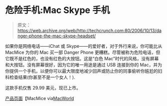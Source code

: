 # 危险手机:Mac Skype 手机

> 原文：<https://web.archive.org/web/http://techcrunch.com:80/2006/10/13/danger-phone-the-mac-skype-headset/>

如果你是网络电话——iChat 或 Skype——的爱好者，对于外行来说，你可能比从 MacMice 为你的 Mac 买一部 Danger Phone 更糟糕。尽管被称为危险电话，但它既不是红色的，也没有红色的大按钮。这是“白色 Mac”时代的风格，没有屏幕和大按钮。没有屏幕很好，因为它的唯一用途是通过 USB 连接到你的 Mac，并为你提供一个手机，以便你可以最大限度地减少回声或防止你的同事偷听你尴尬的妇科检查结果(你甚至不是一个女人！).

这款手机仅售 29.99 美元，现已上市。

[产品页面](https://web.archive.org/web/20150413081623/http://www.macmice.com/dangerphone.html)【MacMice via[MacWorld](https://web.archive.org/web/20150413081623/http://www.macworld.com/news/2006/10/13/dangerphone/index.php?lsrc=mwrss)